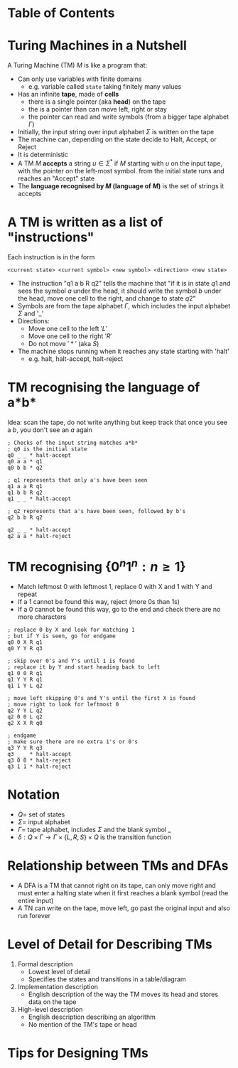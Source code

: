 # Table of Contents


# Turing Machines in a Nutshell
A  Turing Machine (TM) $M$ is like a program that:
- Can only use variables with finite domains
	- e.g. variable called `state` taking finitely many values
- Has an infinite **tape**, made of **cells**
	- there is a single pointer (aka **head**) on the tape
	- the is a pointer than can move left, right or stay
	- the pointer can read and write symbols (from a bigger tape alphabet $\Gamma$)
- Initially, the input string over input alphabet $\Sigma$ is written on the tape
- The machine can, depending on the state decide to Halt, Accept, or Reject
- It is deterministic
- A TM $M$ **accepts** a string $u\in\Sigma^*$ if $M$ starting with $u$ on the input tape, with the pointer on the left-most symbol. from the initial state runs and reaches an "Accept" state 
- The **language recognised by $M$ (language of $M$)** is the set of strings it accepts

# A TM is written as a list of "instructions"
Each instruction is in the form 
```
<current state> <current symbol> <new symbol> <direction> <new state>
```
- The instruction "q1 a b R q2" tells the machine that "if it is in state $q1$ and sees the symbol $a$ under the head, it should write the symbol $b$ under the head, move one cell to the right, and change to state $q2$"
- Symbols are from the tape alphabet $\Gamma$, which includes the input alphabet $\Sigma$ and '\_\' 
- Directions:
	- Move one cell to the left $'L'$
	- Move one cell to the right $'R'$
	- Do not move $'*'$ (aka $S$)
- The machine stops running when it reaches any state starting with 'halt'
	- e.g. halt, halt-accept, halt-reject

# TM recognising the language of a\*b\*
Idea: scan the tape, do not write anything but keep track that once you see a $b$, you don't see an $a$ again
```
; Checks of the input string matches a*b*
; q0 is the initial state
q0 _ _ * halt-accept
q0 a a * q1
q0 b b * q2

; q1 represents that only a's have been seen
q1 a a R q1
q1 b b R q2
q1 _ _ * halt-accept

; q2 represents that a's have been seen, followed by b's
q2 b b R q2

q2 _ _ * halt-accept
q2 a a * halt-reject
```

# TM recognising $\lbrace0^n1^n:n\ge 1\rbrace$
- Match leftmost 0 with leftmost 1, replace 0 with X and 1 with Y and repeat
- If a 1 cannot be found this way, reject (more 0s than 1s)
- If a 0 cannot be found this way, go to the end and check there are no more characters
```
; replace 0 by X and look for matching 1 
; but if Y is seen, go for endgame
q0 0 X R q1
q0 Y Y R q3

; skip over 0's and Y's until 1 is found 
; replace it by Y and start heading back to left
q1 0 0 R q1
q1 Y Y R q1
q1 1 Y L q2

; move left skipping 0's and Y's until the first X is found
; move right to look for leftmost 0
q2 Y Y L q2
q2 0 0 L q2
q2 X X R q0

; endgame
; make sure there are no extra 1's or 0's
q3 Y Y R q3
q3 _ _ * halt-accept
q3 0 0 * halt-reject 
q3 1 1 * halt-reject
```

# Notation
- $Q=$ set of states
- $\Sigma=$ input alphabet
- $\Gamma=$ tape alphabet, includes $\Sigma$ and the blank symbol $\_$
- $\delta:Q\times \Gamma\rightarrow\Gamma\times\lbrace L,R,S\rbrace \times Q$ is the transition function

# Relationship between TMs and DFAs
- A DFA is a TM that cannot right on its tape, can only move right and must enter a halting state when it first reaches a blank symbol (read the entire input)
- A TN can write on the tape, move left, go past the original input and also run forever

# Level of Detail for Describing TMs
1. Formal description
	- Lowest level of detail
	- Specifies the states and transitions in a table/diagram
2. Implementation description
	- English description of the way the TM moves its head and stores data on the tape
3. High-level description
	- English description describing an algorithm
	- No mention of the TM's tape or head

# Tips for Designing TMs

